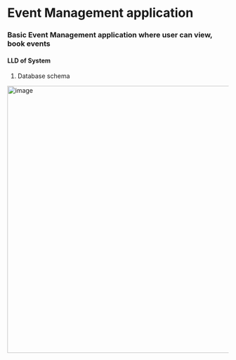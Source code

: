 # Event Management application
### Basic Event Management application where user can view, book events

#### LLD of System
1. Database schema
<img width="608" alt="image" src="https://user-images.githubusercontent.com/50523101/155196465-ed9a46df-1941-4350-acb2-a0ac2de74e45.png">

